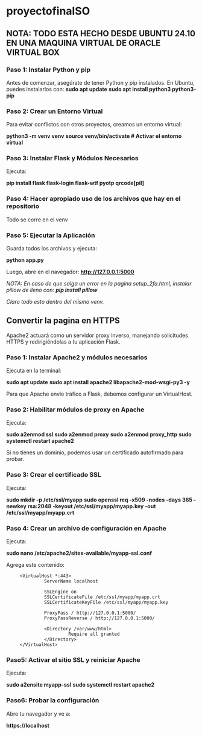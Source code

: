 # proyectofinalSO

## NOTA: TODO ESTA HECHO DESDE UBUNTU 24.10 EN UNA MAQUINA VIRTUAL DE ORACLE VIRTUAL BOX

### Paso 1: Instalar Python y pip

Antes de comenzar, asegúrate de tener Python y pip instalados. En Ubuntu, puedes instalarlos con:
          **sudo apt update**
        **sudo apt install python3 python3-pip**

### Paso 2: Crear un Entorno Virtual

Para evitar conflictos con otros proyectos, creamos un entorno virtual:

   **python3 -m venv venv**
  **source venv/bin/activate  # Activar el entorno virtual**

### Paso 3: Instalar Flask y Módulos Necesarios

Ejecuta:

  **pip install flask flask-login flask-wtf pyotp qrcode[pil]**

### Paso 4: Hacer apropiado uso de los archivos que hay en el repositorio

Todo se corre en el venv

### Paso 5: Ejecutar la Aplicación

Guarda todos los archivos y ejecuta:

  **python app.py**

Luego, abre en el navegador:
    **http://127.0.0.1:5000**
    
*NOTA: En caso de que salga un error en la pagina setup_2fa.html, instalar pillow de lleno con:
    **pip install pillow***

*Claro todo esto dentro del mismo venv.*

## Convertir la pagina en HTTPS

Apache2 actuará como un servidor proxy inverso, manejando solicitudes HTTPS y redirigiéndolas a tu aplicación Flask.
### Paso 1: Instalar Apache2 y módulos necesarios

Ejecuta en la terminal:

**sudo apt update**
**sudo apt install apache2 libapache2-mod-wsgi-py3 -y**

Para que Apache envíe tráfico a Flask, debemos configurar un VirtualHost.
### Paso 2: Habilitar módulos de proxy en Apache

Ejecuta:

**sudo a2enmod ssl**
**sudo a2enmod proxy**
**sudo a2enmod proxy_http**
**sudo systemctl restart apache2**

Si no tienes un dominio, podemos usar un certificado autofirmado para probar.
### Paso 3: Crear el certificado SSL

Ejecuta:

**sudo mkdir -p /etc/ssl/myapp**
**sudo openssl req -x509 -nodes -days 365 -newkey rsa:2048 -keyout /etc/ssl/myapp/myapp.key -out /etc/ssl/myapp/myapp.crt**

### Paso 4: Crear un archivo de configuración en Apache

Ejecuta:

**sudo nano /etc/apache2/sites-available/myapp-ssl.conf**

Agrega este contenido:

         <VirtualHost *:443>
                  ServerName localhost

                  SSLEngine on
                  SSLCertificateFile /etc/ssl/myapp/myapp.crt
                  SSLCertificateKeyFile /etc/ssl/myapp/myapp.key

                  ProxyPass / http://127.0.0.1:5000/
                  ProxyPassReverse / http://127.0.0.1:5000/

                  <Directory /var/www/html>
                           Require all granted
                  </Directory>
         </VirtualHost>

### Paso5: Activar el sitio SSL y reiniciar Apache

Ejecuta:

**sudo a2ensite myapp-ssl**
**sudo systemctl restart apache2**


### Paso6: Probar la configuración

Abre tu navegador y ve a:

**https://localhost**

